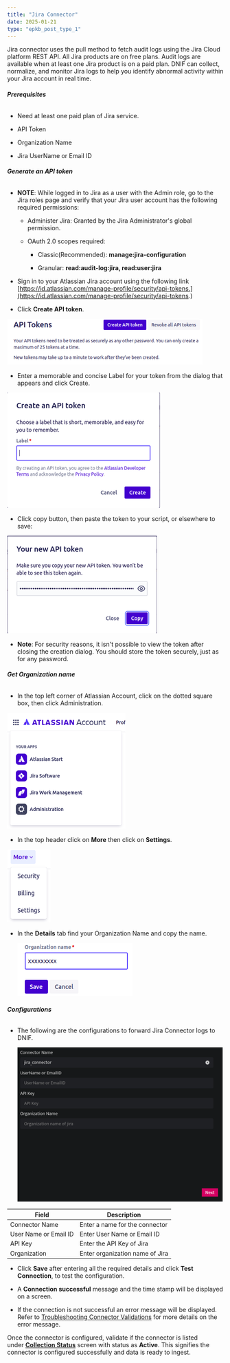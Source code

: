```yaml
---
title: "Jira Connector"
date: 2025-01-21
type: "epkb_post_type_1"
---
```


Jira connector uses the pull method to fetch audit logs using the Jira Cloud platform REST API. All Jira products are on free plans. Audit logs are available when at least one Jira product is on a paid plan. DNIF can collect, normalize, and monitor Jira logs to help you identify abnormal activity within your Jira account in real time.

###### **Prerequisites**  

- Need at least one paid plan of Jira service.

- API Token

- Organization Name

- Jira UserName or Email ID

###### **Generate an API token**

- **NOTE**: While logged in to Jira as a user with the Admin role, go to the Jira roles page and verify that your Jira user account has the following required permissions:
    - Administer Jira: Granted by the Jira Administrator's global permission.
    
    - OAuth 2.0 scopes required:
        - Classic(Recommended): **manage:jira-configuration**
        
        - Granular: **read:audit-log:jira, read:user:jira**

- Sign in to your Atlassian Jira account using the following link  
    [https://id.atlassian.com/manage-profile/security/api-tokens.](https://id.atlassian.com/manage-profile/security/api-tokens.)

- Click **Create API token**.

![image 1-Apr-12-2024-05-10-07-4825-AM](./jira-connector-img/jira-connector-1.webp)

- Enter a memorable and concise Label for your token from the dialog that appears and click Create.

![image 2-Apr-12-2024-05-11-26-6072-AM](./jira-connector-img/jira-connector-2.webp)

- Click copy button, then paste the token to your script, or elsewhere to save:  
      
    

![image 3-Apr-12-2024-05-12-58-6560-AM](./jira-connector-img/jira-connector-3.webp)

- **Note**: For security reasons, it isn't possible to view the token after closing the creation dialog. You should store the token securely, just as for any password.

###### **Get Organization name**

- In the top left corner of Atlassian Account, click on the dotted square box, then click Administration.  
      
    

![image 4-Apr-12-2024-05-16-04-4542-AM](./jira-connector-img/jira-connector-4.webp)

- In the top header click on **More** then click on **Settings**.  
      
    

![image 5-Apr-12-2024-05-17-41-2689-AM](./jira-connector-img/jira-connector-5.webp)

- In the **Details** tab find your Organization Name and copy the name.  
      
      
    ![image 6-Apr-12-2024-05-19-13-0321-AM](./jira-connector-img/jira-connector-6.webp)

###### **Configurations**

- The following are the configurations to forward Jira Connector logs to DNIF.‌  
      
      
    ![image 7-Apr-12-2024-05-20-44-3875-AM](./jira-connector-img/jira-connector-7.webp)  
      
    

| **Field** | **Description** |
| --- | --- |
| Connector Name | Enter a name for the connector |
| User Name or Email ID | Enter User Name or Email ID |
| API Key | Enter the API Key of Jira |
| Organization | Enter organization name of Jira |

- Click **Save** after entering all the required details and click **Test Connection**, to test the configuration.

- A **Connection successful** message and the time stamp will be displayed on a screen.

- If the connection is not successful an error message will be displayed. Refer to [Troubleshooting Connector Validations](https://dnif.it/kb/troubleshooting-and-debugging/troubleshooting-connector-validations/) for more details on the error message.

Once the connector is configured, validate if the connector is listed under [**Collection Status**](https://www.dnif.it/en/kb/collection-status) screen with status as **Active**. This signifies the connector is configured successfully and data is ready to ingest.
